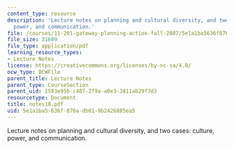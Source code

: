```yaml
---
content_type: resource
description: 'Lecture notes on planning and cultural diversity, and two cases: culture,
  power, and communication.'
file: /courses/11-201-gateway-planning-action-fall-2007/5e1a1ba5636f876adb619b2426885ea5_notes18.pdf
file_size: 31609
file_type: application/pdf
learning_resource_types:
- Lecture Notes
license: https://creativecommons.org/licenses/by-nc-sa/4.0/
ocw_type: OCWFile
parent_title: Lecture Notes
parent_type: CourseSection
parent_uid: 1583e95b-c487-2f9a-a0e3-3811ab29f7d3
resourcetype: Document
title: notes18.pdf
uid: 5e1a1ba5-636f-876a-db61-9b2426885ea5
---
```

Lecture notes on planning and cultural diversity, and two cases: culture, power, and communication.